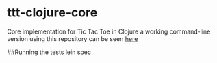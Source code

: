 # ttt-clojure-core

Core implementation for Tic Tac Toe in Clojure a working command-line version using this repository can be seen [here](https://github.com/esanmiguelc/ttt-clojure-ui)

##Running the tests
    lein spec

